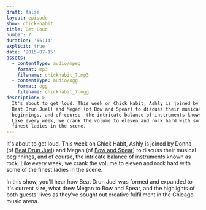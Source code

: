 ```yaml
---
draft: false
layout: episode
show: chick-habit
title: Get Loud
number: 7
duration: '56:14'
explicit: true
date: '2015-07-15'
assets:
  - contentType: audio/mpeg
    format: mp3
    filename: chickhabit_7.mp3
  - contentType: audio/ogg
    format: ogg
    filename: chickhabit_7.ogg
description: >-
  It's about to get loud. This week on Chick Habit, Ashly is joined by Donna (of
  Beat Drun Juel) and Megan (of Bow and Spear) to discuss their musical
  beginnings, and of course, the intricate balance of instruments known as rock.
  Like every week, we crank the volume to eleven and rock hard with some of the
  finest ladies in the scene.
---
```

It's about to get loud. This week on Chick Habit, Ashly is joined by Donna (of [Beat Drun Juel](http://beatdrunjuel.bandcamp.com)) and Megan (of [Bow and Spear](http://bowandspear.bandcamp.com)) to discuss their musical beginnings, and of course, the intricate balance of instruments known as rock. Like every week, we crank the volume to eleven and rock hard with some of the finest ladies in the scene.

In this show, you'll hear how Beat Drun Juel was formed and expanded to it's current size, what drew Megan to Bow and Spear, and the highlights of both guests' lives as they've sought out creative fulfillment in the Chicago music arena.